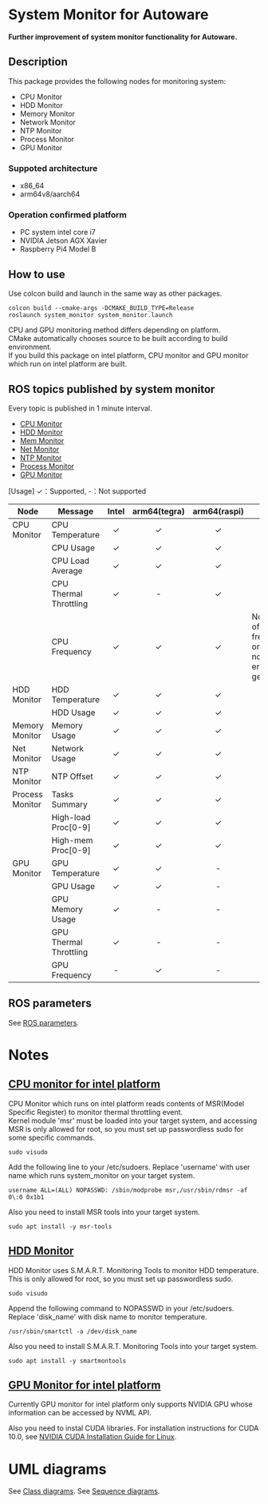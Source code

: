# System Monitor for Autoware

**Further improvement of system monitor functionality for Autoware.**

## Description
This package provides the following nodes for monitoring system:
* CPU Monitor
* HDD Monitor
* Memory Monitor
* Network Monitor
* NTP Monitor
* Process Monitor
* GPU Monitor

### Suppoted architecture
* x86_64
* arm64v8/aarch64

### Operation confirmed platform
* PC system intel core i7
* NVIDIA Jetson AGX Xavier
* Raspberry Pi4 Model B

## How to use
Use colcon build and launch in the same way as other packages.
```
colcon build --cmake-args -DCMAKE_BUILD_TYPE=Release
roslaunch system_monitor system_monitor.launch
```

CPU and GPU monitoring method differs depending on platform.<br>
CMake automatically chooses source to be built according to build environment.<br>
If you build this package on intel platform, CPU monitor and GPU monitor which run on intel platform are built.

## ROS topics published by system monitor

Every topic is published in 1 minute interval.

- [CPU Monitor](topics_cpu_monitor.md)
- [HDD Monitor](topics_hdd_monitor.md)
- [Mem Monitor](topics_mem_monitor.md)
- [Net Monitor](topics_net_monitor.md)
- [NTP Monitor](topics_ntp_monitor.md)
- [Process Monitor](topics_process_monitor.md)
- [GPU Monitor](topics_gpu_monitor.md)

[Usage] ✓：Supported, -：Not supported

| Node | Message | Intel | arm64(tegra) | arm64(raspi) | Notes |
| ---- | --- | :---: | :---: | :---: | --- |
| CPU Monitor     | CPU Temperature        | ✓ | ✓ | ✓ | |
|                 | CPU Usage              | ✓ | ✓ | ✓ | |
|                 | CPU Load Average       | ✓ | ✓ | ✓ | |
|                 | CPU Thermal Throttling | ✓ | - | ✓ | |
|                 | CPU Frequency          | ✓ | ✓ | ✓ | Notification of frequency only, normally error not generated. |
| HDD Monitor     | HDD Temperature        | ✓ | ✓ | ✓ | |
|                 | HDD Usage              | ✓ | ✓ | ✓ | |
| Memory Monitor  | Memory Usage           | ✓ | ✓ | ✓ | |
| Net Monitor     | Network Usage          | ✓ | ✓ | ✓ | |
| NTP Monitor     | NTP Offset             | ✓ | ✓ | ✓ | |
| Process Monitor | Tasks Summary          | ✓ | ✓ | ✓ | |
|                 | High-load Proc[0-9]    | ✓ | ✓ | ✓ | |
|                 | High-mem Proc[0-9]	   | ✓ | ✓ | ✓ | |
| GPU Monitor     | GPU Temperature        | ✓ | ✓ | - | |
|                 | GPU Usage              | ✓ | ✓ | - | |
|                 | GPU Memory Usage       | ✓ | - | - | |
|                 | GPU Thermal Throttling | ✓ | - | - | |
|                 | GPU Frequency          | - | ✓ | - | |

## ROS parameters

 See [ROS parameters](ros_parameters.md).

# Notes

## <u>CPU monitor for intel platform</u>
CPU Monitor which runs on intel platform reads contents of MSR(Model Specific Register) to monitor thermal throttling event.<br>
Kernel module 'msr' must be loaded into your target system, and accessing MSR is only allowed for root, 
so you must set up passwordless sudo for some specific commands.
```
sudo visudo
```

Add the following line to your /etc/sudoers. Replace 'username' with user name which runs system_monitor on your target system.
```
username ALL=(ALL) NOPASSWD: /sbin/modprobe msr,/usr/sbin/rdmsr -af 0\:0 0x1b1
```

Also you need to install MSR tools into your target system.
```
sudo apt install -y msr-tools
```

## <u>HDD Monitor</u>
HDD Monitor uses S.M.A.R.T. Monitoring Tools to monitor HDD temperature.<br>
This is only allowed for root, so you must set up passwordless sudo.
```
sudo visudo
```

Append the following command to NOPASSWD in your /etc/sudoers. Replace 'disk_name' with disk name to monitor temperature.
```
/usr/sbin/smartctl -a /dev/disk_name
```

Also you need to install S.M.A.R.T. Monitoring Tools into your target system.
```
sudo apt install -y smartmontools
```

## <u>GPU Monitor for intel platform</u>
Currently GPU monitor for intel platform only supports NVIDIA GPU whose information can be accessed by NVML API.

Also you need to instal CUDA libraries.
For installation instructions for CUDA 10.0, see [NVIDIA CUDA Installation Guide for Linux](https://docs.nvidia.com/cuda/archive/10.0/cuda-installation-guide-linux/index.html).

# UML diagrams
 See [Class diagrams](class_diagrams.md).
 See [Sequence diagrams](seq_diagrams.md).

